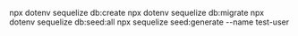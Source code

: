 npx dotenv sequelize db:create
npx dotenv sequelize db:migrate
npx dotenv sequelize db:seed:all
npx sequelize seed:generate --name test-user

